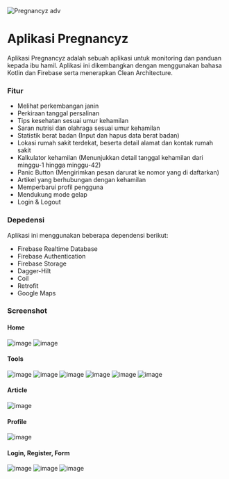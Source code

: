 ![Pregnancyz adv ](https://github.com/ahmadrenhoran/Pregnantz/assets/85774373/d8d021e1-c843-4e31-98e9-5715293ef1c2)

<h1>Aplikasi Pregnancyz</h1>
<p>Aplikasi Pregnancyz adalah sebuah aplikasi untuk monitoring dan panduan kepada ibu hamil. Aplikasi ini dikembangkan dengan menggunakan bahasa Kotlin dan Firebase serta menerapkan Clean Architecture. </p>

<h3>Fitur</h3>

- Melihat perkembangan janin
- Perkiraan tanggal persalinan
- Tips kesehatan sesuai umur kehamilan
- Saran nutrisi dan olahraga sesuai umur kehamilan
- Statistik berat badan (Input dan hapus data berat badan)
- Lokasi rumah sakit terdekat, beserta detail alamat dan kontak rumah sakit
- Kalkulator kehamilan (Menunjukkan detail tanggal kehamilan dari minggu-1 hingga minggu-42)
- Panic Button (Mengirimkan pesan darurat ke nomor yang di daftarkan)
- Artikel yang berhubungan dengan kehamilan
- Memperbarui profil pengguna
- Mendukung mode gelap
- Login & Logout


<h3>Depedensi</h3>
Aplikasi ini menggunakan beberapa dependensi berikut:

- Firebase Realtime Database
- Firebase Authentication
- Firebase Storage
- Dagger-Hilt
- Coil
- Retrofit
- Google Maps

<h3>Screenshot</h3>
<h4>Home</h4>

![image](https://github.com/ahmadrenhoran/Pregnantz/assets/85774373/50ba0716-0bca-4599-bc3d-276b17ae5cce)
![image](https://github.com/ahmadrenhoran/Pregnantz/assets/85774373/be3ec81d-014d-46f5-9877-91d40bcedb96)
<h4>Tools</h4>

![image](https://github.com/ahmadrenhoran/Pregnantz/assets/85774373/1f7c2d05-219e-4a4f-9aba-5a842ff46860)
![image](https://github.com/ahmadrenhoran/Pregnantz/assets/85774373/b4ae4540-09db-43b5-add3-e8c50abf2d63)
![image](https://github.com/ahmadrenhoran/Pregnantz/assets/85774373/1334b528-ef8f-4987-941b-5acd9144753f)
![image](https://github.com/ahmadrenhoran/Pregnantz/assets/85774373/c7d440b6-7ffa-4146-9bea-cb98a7df6d61)
![image](https://github.com/ahmadrenhoran/Pregnantz/assets/85774373/42902bba-e109-490d-ba0f-3dd6095d20c7)
![image](https://github.com/ahmadrenhoran/Pregnantz/assets/85774373/5587eb83-1320-47cf-a518-02a8e3bc64e4)

<h4>Article</h4>

![image](https://github.com/ahmadrenhoran/Pregnantz/assets/85774373/69e30e83-7d3e-4377-bf1b-10dec0996720)
<h4>Profile</h4>

![image](https://github.com/ahmadrenhoran/Pregnantz/assets/85774373/b7988bc9-1a4b-49cf-88f8-fdd93cb1dcc5)

<h4>Login, Register, Form</h4>

![image](https://github.com/ahmadrenhoran/Pregnantz/assets/85774373/fd21c076-428d-47a3-9bec-1f461e3cea83)
![image](https://github.com/ahmadrenhoran/Pregnantz/assets/85774373/69b6644c-b76f-4886-b4b3-876da139d95b)
![image](https://github.com/ahmadrenhoran/Pregnantz/assets/85774373/72d53485-8be3-41b4-9f8d-0664fb9c6251)










